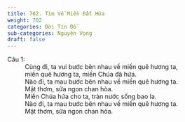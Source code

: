```yaml
---
title: 702. Tìm Về Miền Đất Hứa
weight: 702
categories: Đời Tín Đồ
sub-categories: Nguyện Vọng
draft: false
---
```

<dl><dt>Câu 1:</dt><dd data-verse="1">Cùng đi, ta vui bước bên nhau về miền quê hương ta, <br/>miền quê hương ta, miền Chúa đã hứa. <br/>Nào đi, ta mau bước bên nhau về miền quê hương ta. <br/>Mật thơm, sữa ngon chan hòa. <br/>Miền Chúa hứa cho ta, tràn nước sống bao la. <br/>Nào đi, ta mau bước bên nhau về miền quê hương ta. <br/>Mật thơm, sữa ngon chan hòa. </dd></dl>